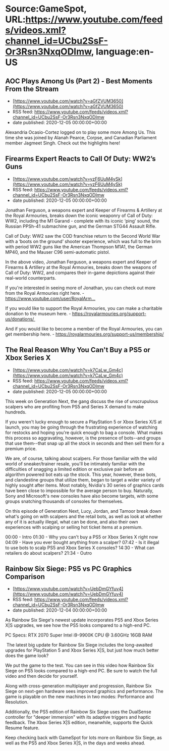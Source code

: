 # Source:GameSpot, URL:https://www.youtube.com/feeds/videos.xml?channel_id=UCbu2SsF-Or3Rsn3NxqODImw, language:en-US

## AOC Plays Among Us (Part 2) - Best Moments From the Stream
 - [https://www.youtube.com/watch?v=aGfZVUM3650](https://www.youtube.com/watch?v=aGfZVUM3650)
 - RSS feed: https://www.youtube.com/feeds/videos.xml?channel_id=UCbu2SsF-Or3Rsn3NxqODImw
 - date published: 2020-12-05 00:00:00+00:00

Alexandria Ocasio-Cortez logged on to play some more Among Us. This time she was joined by Alanah Pearce, Corpse, and Canadian Parliament member Jagmeet Singh. Check out the highlights here!

## Firearms Expert Reacts to Call Of Duty: WW2’s Guns
 - [https://www.youtube.com/watch?v=yzF6UuM4ySk](https://www.youtube.com/watch?v=yzF6UuM4ySk)
 - RSS feed: https://www.youtube.com/feeds/videos.xml?channel_id=UCbu2SsF-Or3Rsn3NxqODImw
 - date published: 2020-12-05 00:00:00+00:00

Jonathan Ferguson, a weapons expert and Keeper of Firearms & Artillery at the Royal Armouries, breaks down the iconic weaponry of Call of Duty: WW2, including the M1 Garand - complete with its iconic ‘ping’ sound, the Russian PPSh-41 submachine gun, and the German STG44 Assault Rifle.

Call of Duty: WW2 saw the COD franchise return to the Second World War with a ‘boots on the ground’ shooter experience, which was full to the brim with period WW2 guns like the American Thompson M1A1, the German MP40, and the Mauser C96 semi-automatic pistol.

In the above video, Jonathan Ferguson, a weapons expert and Keeper of Firearms & Artillery at the Royal Armouries, breaks down the weapons of Call of Duty: WW2, and compares their in-game depictions against their real-world counterparts.

If you're interested in seeing more of Jonathan, you can check out more from the Royal Armouries right here. - https://www.youtube.com/user/RoyalArm…

If you would like to support the Royal Armouries, you can make a charitable donation to the museum here. - https://royalarmouries.org/support-us/donations/ 

And if you would like to become a member of the Royal Armouries, you can get membership here. - https://royalarmouries.org/support-us/membership/

## The Real Reason Why You Can't Buy a PS5 or Xbox Series X
 - [https://www.youtube.com/watch?v=k7CaLw_Gm4c](https://www.youtube.com/watch?v=k7CaLw_Gm4c)
 - RSS feed: https://www.youtube.com/feeds/videos.xml?channel_id=UCbu2SsF-Or3Rsn3NxqODImw
 - date published: 2020-12-05 00:00:00+00:00

This week on Generation Next, the gang discuss the rise of unscrupulous scalpers who are profiting from PS5 and Series X demand to make hundreds. 

If you weren't lucky enough to secure a PlayStation 5 or Xbox Series X/S at launch, you may be going through the frustrating experience of watching for restocks and hoping you're quick enough to bag a console. What makes this process so aggravating, however, is the presence of bots--and groups that use them--that snap up all the stock in seconds and then sell them for a premium price.

We are, of course, talking about scalpers. For those familiar with the wild world of sneaker/trainer resale, you'll be intimately familiar with the difficulties of snagging a limited edition or exclusive pair before an algorithm powered bot eats up the stock. This year, however, these bots, and clandestine groups that utilize them, began to target a wider variety of highly sought after items. Most notably, Nvidia's 30 series of graphics cards have been close to impossible for the average person to buy. Naturally, Sony and Microsoft's new consoles have also become targets, with some groups snatching thousands of consoles for themselves.

On this episode of Generation Next, Lucy, Jordan, and Tamoor break down what's going on with scalpers and the retail bots, as well as look at whether any of it is actually illegal, what can be done, and also their own experiences with scalping or selling hot ticket items at a premium. 

00:00 - Intro
01:30 - Why you can't buy a PS5 or Xbox Series X right now
04:09 - Have you ever bought anything from a scalper?
07:42 - Is it illegal to use bots to scalp PS5 and Xbox Series X consoles?
14:30 - What can retailers do about scalpers?
21:34 - Outro

## Rainbow Six Siege: PS5 vs PC Graphics Comparison
 - [https://www.youtube.com/watch?v=UebDmGYfuv4](https://www.youtube.com/watch?v=UebDmGYfuv4)
 - RSS feed: https://www.youtube.com/feeds/videos.xml?channel_id=UCbu2SsF-Or3Rsn3NxqODImw
 - date published: 2020-12-04 00:00:00+00:00

As Rainbow Six Siege's newest update incorporates PS5 and Xbox Series X|S upgrades, we see how the PS5 looks compared to a high-end PC.


PC Specs:
RTX 2070 Super
Intel i9-9900K CPU @ 3.60GHz
16GB RAM



 The latest big update for Rainbow Six Siege includes the long-awaited upgrades for PlayStation 5 and Xbox Series X|S, but just how much better does the game look?

We put the game to the test. You can see in this video how Rainbow Six Siege on PS5 looks compared to a high-end PC. Be sure to watch the full video and then decide for yourself.

Along with cross-generation multiplayer and progression, Rainbow Six Siege on next-gen hardware sees improved graphics and performance. The game is playable on the new machines in two modes: Performance and Resolution.

Additionally, the PS5 edition of Rainbow Six Siege uses the DualSense controller for "deeper immersion" with its adaptive triggers and haptic feedback. The Xbox Series X|S edition, meanwhile, supports the Quick Resume feature.

Keep checking back with GameSpot for lots more on Rainbow Six Siege, as well as the PS5 and Xbox Series X|S, in the days and weeks ahead.

